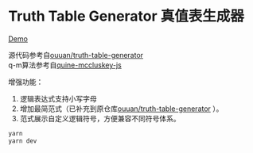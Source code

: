 # Truth Table Generator 真值表生成器

[Demo](https://ascodelife.github.io/truth-table-generator)


源代码参考自[ouuan/truth-table-generator](https://github.com/ouuan/truth-table-generator)  
q-m算法参考自[quine-mccluskey-js](https://www.npmjs.com/package/quine-mccluskey-js)

增强功能：
1. 逻辑表达式支持小写字母
2. 增加最简范式（已补充到原仓库[ouuan/truth-table-generator](https://github.com/ouuan/truth-table-generator) ）。
3. 范式展示自定义逻辑符号，方便兼容不同符号体系。


```bash
yarn
yarn dev
```
